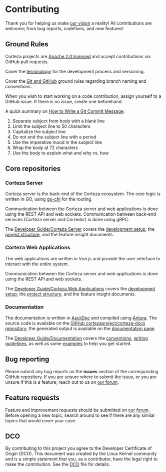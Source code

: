 # Contributing

Thank you for helping us make [our vision](https://cortezaproject.org/about/what-is-corteza/) a reality!
All contributions are welcome; from bug reports, codefixes, and new features!

## Ground Rules

Corteza projects are [Apache 2.0 licensed](LICENSE) and accept contributions via GitHub pull requests.

Cover the [terminology](https://docs.cortezaproject.org/corteza-docs/2022.3/developer-guide/release-cycle/index.html#_terminology) for the development process and versioning.

Cover the [Git and GitHub](https://docs.cortezaproject.org/corteza-docs/2022.3/developer-guide/release-cycle/index.html#_github) ground rules regarding branch naming and conventions.

When you wish to start working on a code contribution, assign yourself to a GitHub issue.
If there is no issue, create one beforehand.

A quick summary on [How to Write a Git Commit Message](https://chris.beams.io/posts/git-commit/):

1. Separate subject from body with a blank line
2. Limit the subject line to 50 characters
3. Capitalize the subject line
4. Do not end the subject line with a period
5. Use the imperative mood in the subject line
6. Wrap the body at 72 characters
7. Use the body to explain what and why vs. how

## Core repositories

### Corteza Server

Corteza server is the back-end of the Corteza ecosystem.
The core logic is written in GO, using [go-chi](https://pkg.go.dev/github.com/go-chi/chi@v3.3.4+incompatible?utm_source=gopls) for the routing.

Communication between the Corteza server and web applications is done using the REST API and web sockets.
Communication between back-end services (Corteza server and Corredor) is done using gRPC.

The [Developer Guide/Corteza Server](https://docs.cortezaproject.org/corteza-docs/2022.3/developer-guide/corteza-server/index.html) covers the [development setup](https://docs.cortezaproject.org/corteza-docs/2022.3/developer-guide/corteza-server/index.html#_development_setup), the [project structure](https://docs.cortezaproject.org/corteza-docs/2022.3/developer-guide/corteza-server/structure.html), and the feature insight documents.


### Corteza Web Applications

The web applications are written in Vue.js and provide the user interface to interact with the entire system.

Communication between the Corteza server and web applications is done using the REST API and web sockets.

The [Developer Guide/Corteza Web Applications](https://docs.cortezaproject.org/corteza-docs/2022.3/developer-guide/web-applications/index.html) covers the [development setup](https://docs.cortezaproject.org/corteza-docs/2022.3/developer-guide/web-applications/index.html#_development_setup), the [project structure](https://docs.cortezaproject.org/corteza-docs/2022.3/developer-guide/web-applications/structure.html), and the feature insight documents.

### Documentation

The documentation is written in [AsciiDoc](https://asciidoc.org/) and compiled using [Antora](https://antora.org/).
The source code is available on the [GitHub cortezaproject/corteza-docs repository](https://github.com/cortezaproject/corteza-docs); the generated output is available on the [documentation page](http://docs.cortezaproject.org/).

The [Developer Guide/Documentation](https://docs.cortezaproject.org/corteza-docs/2022.3/developer-guide/documentation/index.html) covers the [conventions](https://docs.cortezaproject.org/corteza-docs/2022.3/developer-guide/documentation/index.html#_conventions), [writing guidelines](https://docs.cortezaproject.org/corteza-docs/2022.3/developer-guide/documentation/index.html#documentation-writing-guidelines), as well as some [examples](https://docs.cortezaproject.org/corteza-docs/2022.3/developer-guide/documentation/examples/index.html) to help you get started.

## Bug reporting

Please submit any bug reports on the **issues** section of the corresponding GitHub repository.
If you are unsure where to submit the issue, or you are unsure if this is a feature; reach out to us on [our forum](https://forum.cortezaproject.org/).

## Feature requests

Feature and improvement requests should be submitted on [our forum](https://forum.cortezaproject.org/).
Before opening a new topic, search around to see if there are any similar topics that would cover your case.

## DCO

By contributing to this project you agree to the Developer Certificate of Origin (DCO).
This document was created by the Linux Kernel community and is a simple statement that you, as a contributor, have the legal right to make the contribution.
See the [DCO](DCO) file for details.
